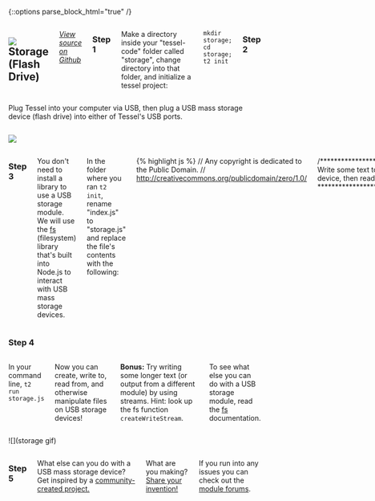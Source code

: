 {::options parse_block_html="true" /}

<div class="row">
<div class="large-12 columns">

## <img class="constrain-sm" src="https://s3.amazonaws.com/technicalmachine-assets/technical-io/modules/usb.png"> Storage (Flash Drive)

[<i class="fa fa-github"> View source on Github</i>](https://github.com/nodejs/node/blob/master/lib/fs.js)

### Step 1

Make a directory inside your "tessel-code" folder called "storage", change directory into that folder, and initialize a tessel project:

`mkdir storage; cd storage; t2 init`

### Step 2
</div>
</div>

<div class="row">
<div class="large-6 columns">

Plug Tessel into your computer via USB, then plug a USB mass storage device (flash drive) into either of Tessel's USB ports.

</div>
<div class="large-6 columns">

![](http://i.imgur.com/uifn1p7.jpg)

</div>
</div>

<div class="row">
<div class="large-12 columns">

### Step 3

You don't need to install a library to use a USB storage module. We will use the [fs](https://nodejs.org/api/fs.html) (filesystem) library that's built into Node.js to interact with USB mass storage devices.

In the folder where you ran `t2 init`, rename "index.js" to "storage.js" and replace the file's contents with the following:

{% highlight js %}
// Any copyright is dedicated to the Public Domain.
// http://creativecommons.org/publicdomain/zero/1.0/

/*********************************************
Write some text to a file on a USB mass storage
device, then read it back.
*********************************************/

// Import the fs library
var fs = require('fs');
var path = require('path');
var mountPoint = '/mnt/sda1'; // The first flash drive you plug in will be mounted here, the second will be at '/mnt/sdb1'
var filepath = path.join(mountPoint, 'myFile.txt');

var textToWrite = 'Hello Tessel!';

// Write the text to a file on the flash drive
fs.writeFile(filepath, textToWrite, function () {
  console.log('Wrote', textToWrite, 'to', filepath, 'on USB mass storage device.');
});

// Read the text we wrote from the file
fs.readFile(filepath, function (err, data) {
  console.log('Read', data.toString(), 'from USB mass storage device.');
});
{% endhighlight %}

Save the file.

</div>
</div>

<div class="row">
<div class="large-12 columns">

### Step 4

</div>
</div>

<div class="row">
<div class="large-6 columns">

In your command line, `t2 run storage.js`

Now you can create, write to, read from, and otherwise manipulate files on USB storage devices!

**Bonus:** Try writing some longer text (or output from a different module) by using streams. Hint: look up the fs function `createWriteStream`.

To see what else you can do with a USB storage module, read the [fs](https://nodejs.org/api/fs.html) documentation.

</div>
<div class="large-6 columns">

![](storage gif)

</div>
</div>

<div class="row">
<div class="large-12 columns">

### Step 5

What else can you do with a USB mass storage device? Get inspired by a [community-created project.](http://tessel.io/projects)

What are you making? [Share your invention!](//tessel.io/projects)

If you run into any issues you can check out the [module forums](http://forums.tessel.io/c/modules).

</div>
</div>
